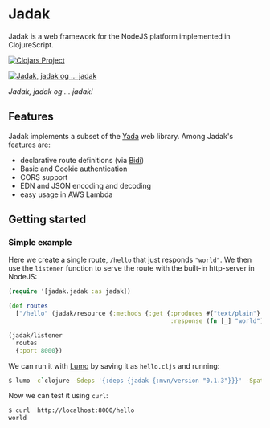 
# Jadak

Jadak is a web framework for the NodeJS platform implemented in ClojureScript.

[![Clojars Project](https://img.shields.io/clojars/v/jadak.svg)](https://clojars.org/jadak)

[![Jadak, jadak og ... jadak](https://img.youtube.com/vi/UcrMKs3xy28/0.jpg)](https://www.youtube.com/watch?v=UcrMKs3xy28&t=0m34s)

<i>Jadak, jadak og ... jadak!</i>

## Features

Jadak implements a subset of the [Yada](https://github.com/juxt/yada) web library.
Among Jadak's features are:

- declarative route definitions (via [Bidi](https://github.com/juxt/bidi))
- Basic and Cookie authentication
- CORS support
- EDN and JSON encoding and decoding
- easy usage in AWS Lambda

## Getting started

### Simple example

Here we create a single route, `/hello` that just responds `"world"`. We then use the `listener` function to 
serve the route with the built-in http-server in NodeJS:

```clojure
(require '[jadak.jadak :as jadak])

(def routes
  ["/hello" (jadak/resource {:methods {:get {:produces #{"text/plain"}
                                             :response (fn [_] "world")}}})])

(jadak/listener
  routes
  {:port 8000})
```

We can run it with [Lumo](https://github.com/anmonteiro/lumo) by saving it as `hello.cljs` and running:

```bash
$ lumo -c`clojure -Sdeps '{:deps {jadak {:mvn/version "0.1.3"}}}' -Spath` hello.cljs
```

Now we can test it using `curl`:

```bash
$ curl  http://localhost:8000/hello
world
```

